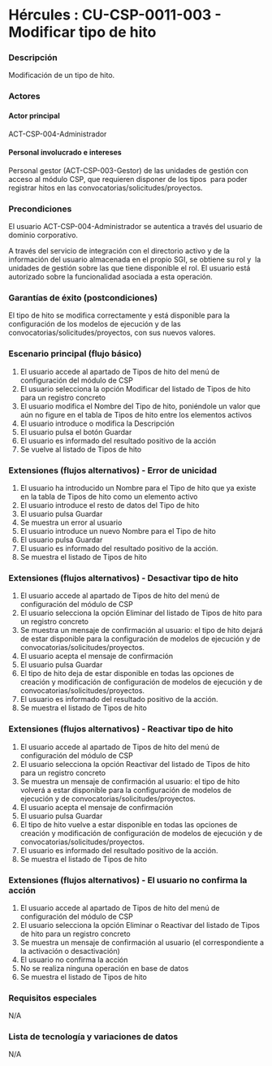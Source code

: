 # Hércules : CU\-CSP\-0011\-003 \- Modificar tipo de hito



### Descripción

Modificación de un tipo de hito.

### Actores

#### Actor principal

ACT\-CSP\-004\-Administrador

#### Personal involucrado e intereses

Personal gestor (ACT\-CSP\-003\-Gestor) de las unidades de gestión con acceso al módulo CSP, que requieren disponer de los tipos  para poder registrar hitos en las convocatorias/solicitudes/proyectos.

### Precondiciones

El usuario ACT\-CSP\-004\-Administrador se autentica a través del usuario de dominio corporativo.

A través del servicio de integración con el directorio activo y de la información del usuario almacenada en el propio SGI, se obtiene su rol y  la unidades de gestión sobre las que tiene disponible el rol. El usuario está autorizado sobre la funcionalidad asociada a esta operación.

### Garantías de éxito (postcondiciones)

El tipo de hito se modifica correctamente y está disponible para la configuración de los modelos de ejecución y de las convocatorias/solicitudes/proyectos, con sus nuevos valores.

### Escenario principal (flujo básico)

1. El usuario accede al apartado de Tipos de hito del menú de configuración del módulo de CSP
2. El usuario selecciona la opción Modificar del listado de Tipos de hito para un registro concreto
3. El usuario modifica el Nombre del Tipo de hito, poniéndole un valor que aún no figure en el tabla de Tipos de hito entre los elementos activos
4. El usuario introduce o modifica la Descripción
5. El usuario pulsa el botón Guardar
6. El usuario es informado del resultado positivo de la acción
7. Se vuelve al listado de Tipos de hito

### Extensiones (flujos alternativos) \- Error de unicidad

1. El usuario ha introducido un Nombre para el Tipo de hito que ya existe en la tabla de Tipos de hito como un elemento activo
2. El usuario introduce el resto de datos del Tipo de hito
3. El usuario pulsa Guardar
4. Se muestra un error al usuario
5. El usuario introduce un nuevo Nombre para el Tipo de hito
6. El usuario pulsa Guardar
7. El usuario es informado del resultado positivo de la acción.
8. Se muestra el listado de Tipos de hito

### Extensiones (flujos alternativos) \- Desactivar tipo de hito

1. El usuario accede al apartado de Tipos de hito del menú de configuración del módulo de CSP
2. El usuario selecciona la opción Eliminar del listado de Tipos de hito para un registro concreto
3. Se muestra un mensaje de confirmación al usuario: el tipo de hito dejará de estar disponible para la configuración de modelos de ejecución y de convocatorias/solicitudes/proyectos.
4. El usuario acepta el mensaje de confirmación
5. El usuario pulsa Guardar
6. El tipo de hito deja de estar disponible en todas las opciones de creación y modificación de configuración de modelos de ejecución y de convocatorias/solicitudes/proyectos.
7. El usuario es informado del resultado positivo de la acción.
8. Se muestra el listado de Tipos de hito

### Extensiones (flujos alternativos) \- Reactivar tipo de hito

1. El usuario accede al apartado de Tipos de hito del menú de configuración del módulo de CSP
2. El usuario selecciona la opción Reactivar del listado de Tipos de hito para un registro concreto
3. Se muestra un mensaje de confirmación al usuario: el tipo de hito volverá a estar disponible para la configuración de modelos de ejecución y de convocatorias/solicitudes/proyectos.
4. El usuario acepta el mensaje de confirmación
5. El usuario pulsa Guardar
6. El tipo de hito vuelve a estar disponible en todas las opciones de creación y modificación de configuración de modelos de ejecución y de convocatorias/solicitudes/proyectos.
7. El usuario es informado del resultado positivo de la acción.
8. Se muestra el listado de Tipos de hito

  


### Extensiones (flujos alternativos) \- El usuario no confirma la acción

1. El usuario accede al apartado de Tipos de hito del menú de configuración del módulo de CSP
2. El usuario selecciona la opción Eliminar o Reactivar del listado de Tipos de hito para un registro concreto
3. Se muestra un mensaje de confirmación al usuario (el correspondiente a la activación o desactivación)
4. El usuario no confirma la acción
5. No se realiza ninguna operación en base de datos
6. Se muestra el listado de Tipos de hito

  


### Requisitos especiales

N/A

### Lista de tecnología y variaciones de datos

N/A

  
  
  





